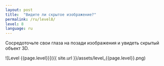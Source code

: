 ```yaml
---
layout: post
title:  "Видите ли скрытое изображение?"
permalink: /ru/level8/
level: 8
language: ru
---
```

Сосредоточьте свои глаза на позади изображения и увидеть скрытый объект 3D.

![Level {{page.level}}]({{ site.url }}/assets/level_{{page.level}}.png)